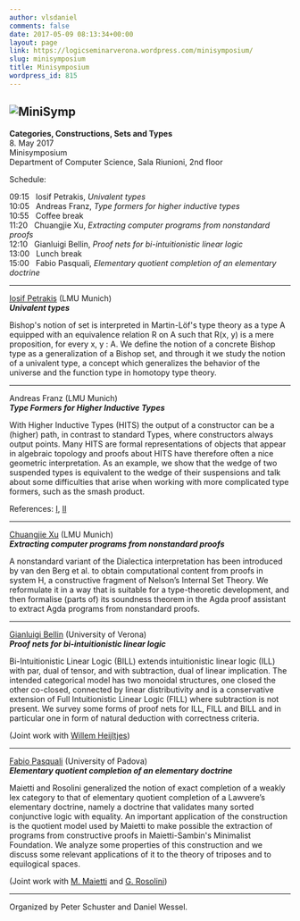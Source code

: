 ```yaml
---
author: vlsdaniel
comments: false
date: 2017-05-09 08:13:34+00:00
layout: page
link: https://logicseminarverona.wordpress.com/minisymposium/
slug: minisymposium
title: Minisymposium
wordpress_id: 815
---
```


## 




## ![MiniSymp](https://logicseminarverona.files.wordpress.com/2017/04/minisymp5.jpg)


**Categories, Constructions, Sets and Types**\
8. May 2017\
Minisymposium\
Department of Computer Science, Sala Riunioni, 2nd floor

Schedule:

09:15   Iosif Petrakis, _Univalent types_\
10:05   Andreas Franz, _Type formers for higher inductive types_\
10:55   Coffee break\
11:20   Chuangjie Xu, _Extracting computer programs from nonstandard proofs_\
12:10   Gianluigi Bellin, _Proof nets for bi-intuitionistic linear logic_\
13:00   Lunch break\
15:00   Fabio Pasquali, _Elementary quotient completion of an elementary doctrine_

___

[Iosif Petrakis](http://www.mathematik.uni-muenchen.de/~petrakis/) (LMU Munich)\
_**Univalent types**_

Bishop's notion of set is interpreted in Martin-Löf's type theory as a type A equipped with an equivalence relation R on A such that R(x, y) is a mere proposition, for every x, y : A. We define the notion of a concrete Bishop type as a generalization of a Bishop set, and through it we study the notion of a univalent type, a concept which generalizes the behavior of the universe and the function type in homotopy type theory.

___

Andreas Franz (LMU Munich)\
_**Type Formers for Higher Inductive Types**_










With Higher Inductive Types (HITS) the output of a constructor can be a (higher) path, in contrast to standard Types, where constructors always output points. Many HITS are formal representations of objects that appear in algebraic topology and proofs about HITS have therefore often a nice geometric interpretation. As an example, we show that the wedge of two suspended types is equivalent to the wedge of their suspensions and talk about some difficulties that arise when working with more complicated type formers, such as the smash product.

References: [I](https://arxiv.org/pdf/1606.05916.pdf), [II](https://homotopytypetheory.org/book/)

___

[Chuangjie Xu](http://www.mathematik.uni-muenchen.de/~xu/) (LMU Munich)\
_**Extracting computer programs from nonstandard proofs**_

A nonstandard variant of the Dialectica interpretation has been introduced by van den Berg et al. to obtain computational content from proofs in system H, a constructive fragment of Nelson’s Internal Set Theory. We reformulate it in a way that is suitable for a type-theoretic development, and then formalise (parts of) its soundness theorem in the Agda proof assistant to extract Agda programs from nonstandard proofs.

___

[Gianluigi Bellin](http://profs.sci.univr.it/~bellin/) (University of Verona)\
_**Proof nets for bi-intuitionistic linear logic**_

















Bi-Intuitionistic Linear Logic (BILL) extends intuitionistic linear logic (ILL) with par, dual of tensor, and with subtraction, dual of linear implication. The intended categorical model has two monoidal structures, one closed the other co-closed, connected by linear distributivity and is a conservative extension of Full Intuitionistic Linear Logic (FILL) where subtraction is not present. We survey some forms of proof nets for ILL, FILL and BILL and in particular one in form of natural deduction with correctness criteria.

(Joint work with [Willem Heijltjes](http://www.cs.bath.ac.uk/~wbh22/))

___







[Fabio Pasquali](http://www.math.unipd.it/en/department/people/user.php?usertype=7&user=897) (University of Padova)\
_**Elementary quotient completion of an elementary doctrine**_

Maietti and Rosolini generalized the notion of exact completion of a weakly lex category to that of elementary quotient completion of a Lawvere’s elementary doctrine, namely a doctrine that validates many sorted conjunctive logic with equality.
An important application of the construction is the quotient model used by Maietti to make possible the extraction of programs from constructive proofs in Maietti-Sambin's Minimalist Foundation.
We analyze some properties of this construction and we discuss some relevant applications of it to the theory of triposes and to equilogical spaces.

(Joint work with [M. Maietti](http://www.math.unipd.it/~maietti/) and [G. Rosolini](http://www.dima.unige.it/~rosolini/))

___

Organized by Peter Schuster and Daniel Wessel.


